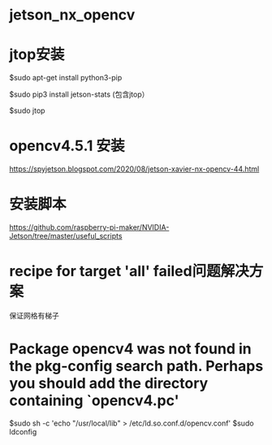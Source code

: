 # jetson_nx_opencv

# jtop安装
$sudo apt-get install python3-pip

$sudo pip3 install jetson-stats   (包含jtop）

$sudo jtop

# opencv4.5.1 安装
https://spyjetson.blogspot.com/2020/08/jetson-xavier-nx-opencv-44.html
# 安装脚本
https://github.com/raspberry-pi-maker/NVIDIA-Jetson/tree/master/useful_scripts

# recipe for target 'all' failed问题解决方案
保证网格有梯子

# Package opencv4 was not found in the pkg-config search path. Perhaps you should add the directory containing `opencv4.pc'

$sudo sh -c 'echo "/usr/local/lib" > /etc/ld.so.conf.d/opencv.conf'
$sudo ldconfig
